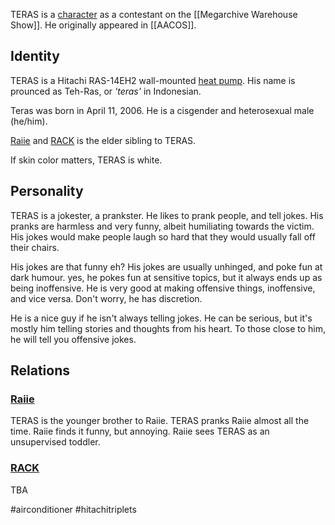 TERAS is a [character](Characters) as a contestant on the [[Megarchive Warehouse Show]]. He originally appeared in [[AACOS]].
## Identity

TERAS is a Hitachi RAS-14EH2 wall-mounted [heat pump](Air%20Conditioners.md). His name is prounced as Teh-Ras, or *'teras'* in Indonesian.

Teras was born in April 11, 2006. He is a cisgender and heterosexual male (he/him).

[Raiie](Raiie.md) and [RACK](RACK.md) is the elder sibling to TERAS.

If skin color matters, TERAS is white.

## Personality

TERAS is a jokester, a prankster. He likes to prank people, and tell jokes. His pranks are harmless and very funny, albeit humiliating towards the victim. His jokes would make people laugh so hard that they would usually fall off their chairs.

His jokes are that funny eh? His jokes are usually unhinged, and poke fun at dark humour. yes, he pokes fun at sensitive topics, but it always ends up as being inoffensive. He is very good at making offensive things, inoffensive, and vice versa. Don't worry, he has discretion.

He is a nice guy if he isn't always telling jokes. He can be serious, but it's mostly him telling stories and thoughts from his heart. To those close to him, he will tell you offensive jokes.

## Relations

### [Raiie](Raiie.md)

TERAS is the younger brother to Raiie. TERAS pranks Raiie almost all the time. Raiie finds it funny, but annoying. Raiie sees TERAS as an unsupervised toddler.

### [RACK](RACK.md)

TBA


#airconditioner #hitachitriplets 